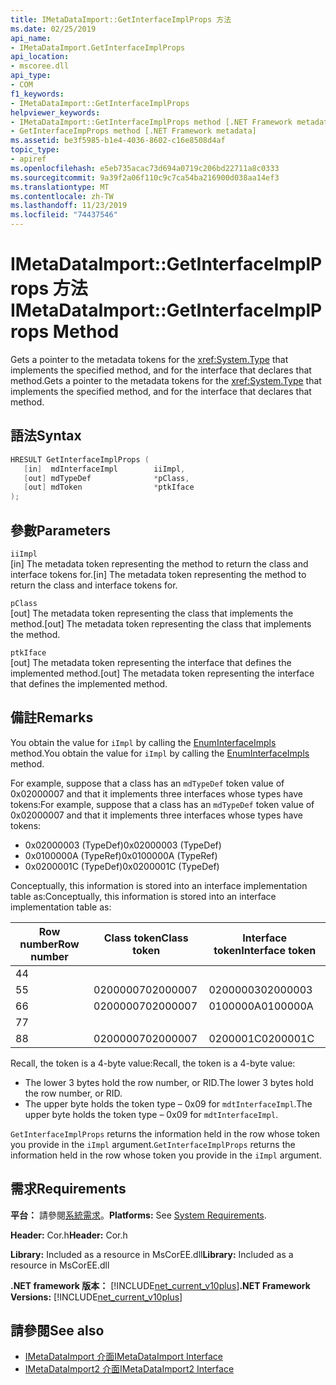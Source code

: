 ```yaml
---
title: IMetaDataImport::GetInterfaceImplProps 方法
ms.date: 02/25/2019
api_name:
- IMetaDataImport.GetInterfaceImplProps
api_location:
- mscoree.dll
api_type:
- COM
f1_keywords:
- IMetaDataImport::GetInterfaceImplProps
helpviewer_keywords:
- IMetaDataImport::GetInterfaceImplProps method [.NET Framework metadata]
- GetInterfaceImpProps method [.NET Framework metadata]
ms.assetid: be3f5985-b1e4-4036-8602-c16e8508d4af
topic_type:
- apiref
ms.openlocfilehash: e5eb735acac73d694a0719c206bd22711a8c0333
ms.sourcegitcommit: 9a39f2a06f110c9c7ca54ba216900d038aa14ef3
ms.translationtype: MT
ms.contentlocale: zh-TW
ms.lasthandoff: 11/23/2019
ms.locfileid: "74437546"
---
```

# <a name="imetadataimportgetinterfaceimplprops-method"></a><span data-ttu-id="b6df3-102">IMetaDataImport::GetInterfaceImplProps 方法</span><span class="sxs-lookup"><span data-stu-id="b6df3-102">IMetaDataImport::GetInterfaceImplProps Method</span></span>
<span data-ttu-id="b6df3-103">Gets a pointer to the metadata tokens for the <xref:System.Type> that implements the specified method, and for the interface that declares that method.</span><span class="sxs-lookup"><span data-stu-id="b6df3-103">Gets a pointer to the metadata tokens for the <xref:System.Type> that implements the specified method, and for the interface that declares that method.</span></span>
  
## <a name="syntax"></a><span data-ttu-id="b6df3-104">語法</span><span class="sxs-lookup"><span data-stu-id="b6df3-104">Syntax</span></span>  
  
```cpp  
HRESULT GetInterfaceImplProps (  
   [in]  mdInterfaceImpl        iiImpl,  
   [out] mdTypeDef              *pClass,  
   [out] mdToken                *ptkIface  
);  
```  
  
## <a name="parameters"></a><span data-ttu-id="b6df3-105">參數</span><span class="sxs-lookup"><span data-stu-id="b6df3-105">Parameters</span></span>  
 `iiImpl`  
 <span data-ttu-id="b6df3-106">[in] The metadata token representing the method to return the class and interface tokens for.</span><span class="sxs-lookup"><span data-stu-id="b6df3-106">[in] The metadata token representing the method to return the class and interface tokens for.</span></span>  
  
 `pClass`  
 <span data-ttu-id="b6df3-107">[out] The metadata token representing the class that implements the method.</span><span class="sxs-lookup"><span data-stu-id="b6df3-107">[out] The metadata token representing the class that implements the method.</span></span>  
  
 `ptkIface`  
 <span data-ttu-id="b6df3-108">[out] The metadata token representing the interface that defines the implemented method.</span><span class="sxs-lookup"><span data-stu-id="b6df3-108">[out] The metadata token representing the interface that defines the implemented method.</span></span>  

## <a name="remarks"></a><span data-ttu-id="b6df3-109">備註</span><span class="sxs-lookup"><span data-stu-id="b6df3-109">Remarks</span></span>

 <span data-ttu-id="b6df3-110">You obtain the value for `iImpl` by calling the [EnumInterfaceImpls](imetadataimport-enuminterfaceimpls-method.md) method.</span><span class="sxs-lookup"><span data-stu-id="b6df3-110">You obtain the value for `iImpl` by calling the [EnumInterfaceImpls](imetadataimport-enuminterfaceimpls-method.md) method.</span></span>
 
 <span data-ttu-id="b6df3-111">For example, suppose that a class has an `mdTypeDef` token value of 0x02000007 and that it implements three interfaces whose types have tokens:</span><span class="sxs-lookup"><span data-stu-id="b6df3-111">For example, suppose that a class has an `mdTypeDef` token value of 0x02000007 and that it implements three interfaces whose types have tokens:</span></span> 

- <span data-ttu-id="b6df3-112">0x02000003 (TypeDef)</span><span class="sxs-lookup"><span data-stu-id="b6df3-112">0x02000003 (TypeDef)</span></span>
- <span data-ttu-id="b6df3-113">0x0100000A (TypeRef)</span><span class="sxs-lookup"><span data-stu-id="b6df3-113">0x0100000A (TypeRef)</span></span>
- <span data-ttu-id="b6df3-114">0x0200001C (TypeDef)</span><span class="sxs-lookup"><span data-stu-id="b6df3-114">0x0200001C (TypeDef)</span></span>

<span data-ttu-id="b6df3-115">Conceptually, this information is stored into an interface implementation table as:</span><span class="sxs-lookup"><span data-stu-id="b6df3-115">Conceptually, this information is stored into an interface implementation table as:</span></span>

| <span data-ttu-id="b6df3-116">Row number</span><span class="sxs-lookup"><span data-stu-id="b6df3-116">Row number</span></span> | <span data-ttu-id="b6df3-117">Class token</span><span class="sxs-lookup"><span data-stu-id="b6df3-117">Class token</span></span> | <span data-ttu-id="b6df3-118">Interface token</span><span class="sxs-lookup"><span data-stu-id="b6df3-118">Interface token</span></span> |
|------------|-------------|-----------------|
| <span data-ttu-id="b6df3-119">4</span><span class="sxs-lookup"><span data-stu-id="b6df3-119">4</span></span>          |             |                 |
| <span data-ttu-id="b6df3-120">5</span><span class="sxs-lookup"><span data-stu-id="b6df3-120">5</span></span>          | <span data-ttu-id="b6df3-121">02000007</span><span class="sxs-lookup"><span data-stu-id="b6df3-121">02000007</span></span>    | <span data-ttu-id="b6df3-122">02000003</span><span class="sxs-lookup"><span data-stu-id="b6df3-122">02000003</span></span>        |
| <span data-ttu-id="b6df3-123">6</span><span class="sxs-lookup"><span data-stu-id="b6df3-123">6</span></span>          | <span data-ttu-id="b6df3-124">02000007</span><span class="sxs-lookup"><span data-stu-id="b6df3-124">02000007</span></span>    | <span data-ttu-id="b6df3-125">0100000A</span><span class="sxs-lookup"><span data-stu-id="b6df3-125">0100000A</span></span>        |
| <span data-ttu-id="b6df3-126">7</span><span class="sxs-lookup"><span data-stu-id="b6df3-126">7</span></span>          |             |                 |
| <span data-ttu-id="b6df3-127">8</span><span class="sxs-lookup"><span data-stu-id="b6df3-127">8</span></span>          | <span data-ttu-id="b6df3-128">02000007</span><span class="sxs-lookup"><span data-stu-id="b6df3-128">02000007</span></span>    | <span data-ttu-id="b6df3-129">0200001C</span><span class="sxs-lookup"><span data-stu-id="b6df3-129">0200001C</span></span>        |

<span data-ttu-id="b6df3-130">Recall, the token is a 4-byte value:</span><span class="sxs-lookup"><span data-stu-id="b6df3-130">Recall, the token is a 4-byte value:</span></span>

- <span data-ttu-id="b6df3-131">The lower 3 bytes hold the row number, or RID.</span><span class="sxs-lookup"><span data-stu-id="b6df3-131">The lower 3 bytes hold the row number, or RID.</span></span>
- <span data-ttu-id="b6df3-132">The upper byte holds the token type – 0x09 for `mdtInterfaceImpl`.</span><span class="sxs-lookup"><span data-stu-id="b6df3-132">The upper byte holds the token type – 0x09 for `mdtInterfaceImpl`.</span></span>

<span data-ttu-id="b6df3-133">`GetInterfaceImplProps` returns the information held in the row whose token you provide in the `iImpl` argument.</span><span class="sxs-lookup"><span data-stu-id="b6df3-133">`GetInterfaceImplProps` returns the information held in the row whose token you provide in the `iImpl` argument.</span></span> 
  
## <a name="requirements"></a><span data-ttu-id="b6df3-134">需求</span><span class="sxs-lookup"><span data-stu-id="b6df3-134">Requirements</span></span>  
 <span data-ttu-id="b6df3-135">**平台：** 請參閱[系統需求](../../../../docs/framework/get-started/system-requirements.md)。</span><span class="sxs-lookup"><span data-stu-id="b6df3-135">**Platforms:** See [System Requirements](../../../../docs/framework/get-started/system-requirements.md).</span></span>  
  
 <span data-ttu-id="b6df3-136">**Header:** Cor.h</span><span class="sxs-lookup"><span data-stu-id="b6df3-136">**Header:** Cor.h</span></span>  
  
 <span data-ttu-id="b6df3-137">**Library:** Included as a resource in MsCorEE.dll</span><span class="sxs-lookup"><span data-stu-id="b6df3-137">**Library:** Included as a resource in MsCorEE.dll</span></span>  
  
 <span data-ttu-id="b6df3-138">**.NET framework 版本：** [!INCLUDE[net_current_v10plus](../../../../includes/net-current-v10plus-md.md)]</span><span class="sxs-lookup"><span data-stu-id="b6df3-138">**.NET Framework Versions:** [!INCLUDE[net_current_v10plus](../../../../includes/net-current-v10plus-md.md)]</span></span>  
  
## <a name="see-also"></a><span data-ttu-id="b6df3-139">請參閱</span><span class="sxs-lookup"><span data-stu-id="b6df3-139">See also</span></span>

- [<span data-ttu-id="b6df3-140">IMetaDataImport 介面</span><span class="sxs-lookup"><span data-stu-id="b6df3-140">IMetaDataImport Interface</span></span>](../../../../docs/framework/unmanaged-api/metadata/imetadataimport-interface.md)
- [<span data-ttu-id="b6df3-141">IMetaDataImport2 介面</span><span class="sxs-lookup"><span data-stu-id="b6df3-141">IMetaDataImport2 Interface</span></span>](../../../../docs/framework/unmanaged-api/metadata/imetadataimport2-interface.md)
